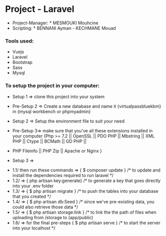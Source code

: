 # Project - Laravel

- Project-Manager: * MESMOUKI Mouhcine
- Scripting: * BENNANI Ayman - KECHMANE Mouad

### Tools used:

- Vuejs
- Laravel 
- Bootstrap
- Sass
- Mysql

### To setup the project in your computer:

- Setup 1 => clone this project into your system

- Pre-Setup 2 => Create a new database and name it {virtualpassbluekbm} in {mysql workbench or phpmyadmin}
- Setup 2 => Setup the environment file to suit your need 

- Pre-Setup 3=> make sure that you've all these extensions installed in your computer {Php >= 7.2 || OpenSSL || PDO PHP || Mbstring || XML PHP || Ctype || BCMath || GD PHP ||
- PHP Fileinfo || PHP Zip || Apache or Nginx }
- Setup 3 => 
* 1.1/ then run these commands => { $ composer update } /* to update and install the dependencies required to run laravel */
* 1.2/ => { php artisan key:generate} /* to generate a key that goes directly into your .env folder
* 1.3/ => { $ php artisan migrate } /* to push the tables into your database that you created */
* 1.4/ => { $ php artisan db:Seed } /* since we've pre-existing data, you could also retrieve those data */
* 1.5/ => { $ php artisan storage:link } /* to link the the path of files when uploading from /storage to (app/public)
* 1.6/ => for the final pre-steps { $ php artisan serve } /* to start the server into your localhost */ 
